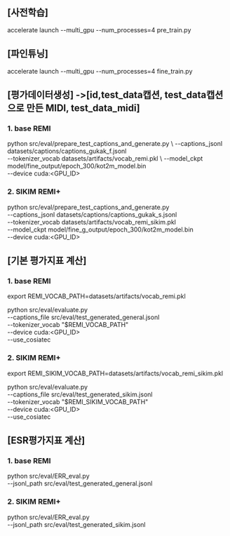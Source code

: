 ## [사전학습]
accelerate launch --multi_gpu --num_processes=4 pre_train.py
## [파인튜닝]
accelerate launch --multi_gpu --num_processes=4 fine_train.py

## [평가데이터생성] ->[id,test_data캡션, test_data캡션으로 만든 MIDI, test_data_midi]
### 1. base REMI
python src/eval/prepare_test_captions_and_generate.py \ 
--captions_jsonl datasets/captions/captions_gukak_f.jsonl \
--tokenizer_vocab datasets/artifacts/vocab_remi.pkl \ 
--model_ckpt model/fine_output/epoch_300/kot2m_model.bin \
--device cuda:<GPU_ID>

### 2. SIKIM REMI+
python src/eval/prepare_test_captions_and_generate.py \
  --captions_jsonl datasets/captions/captions_gukak_s.jsonl \
  --tokenizer_vocab datasets/artifacts/vocab_remi_sikim.pkl \
  --model_ckpt model/fine_g_output/epoch_300/kot2m_model.bin \
  --device cuda:<GPU_ID>

## [기본 평가지표 계산]
### 1. base REMI
export REMI_VOCAB_PATH=datasets/artifacts/vocab_remi.pkl

python src/eval/evaluate.py \
--captions_file src/eval/test_generated_general.jsonl \
--tokenizer_vocab "$REMI_VOCAB_PATH" \
--device cuda:<GPU_ID> \
--use_cosiatec

### 2. SIKIM REMI+
export REMI_SIKIM_VOCAB_PATH=datasets/artifacts/vocab_remi_sikim.pkl

python src/eval/evaluate.py \
--captions_file src/eval/test_generated_sikim.jsonl \
--tokenizer_vocab "$REMI_SIKIM_VOCAB_PATH" \
--device cuda:<GPU_ID> \
--use_cosiatec

## [ESR평가지표 계산]
### 1. base REMI
python src/eval/ERR_eval.py \
--jsonl_path src/eval/test_generated_general.jsonl

### 2. SIKIM REMI+
python src/eval/ERR_eval.py \
--jsonl_path src/eval/test_generated_sikim.jsonl
